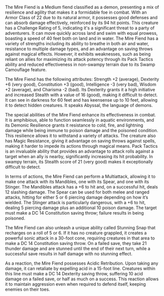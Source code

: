 The Mire Fiend is a Medium fiend classified as a demon, presenting a mix of resilience and agility that makes it a formidable foe in combat. With an Armor Class of 22 due to its natural armor, it possesses good defenses and can absorb damage effectively, reinforced by its 94 hit points. This creature has a Challenge Rating of 5, indicating it's a significant threat to a party of adventurers. It can move quickly across land and swim with equal prowess, boasting a speed of 40 feet both on land and in water. The Mire Fiend has a variety of strengths including its ability to breathe in both air and water, resistance to multiple damage types, and an advantage on saving throws against magical effects. However, it exhibits weaknesses, such as being reliant on allies for maximizing its attack potency through its Pack Tactics ability and reduced effectiveness in non-swampy terrain due to its Swamp Camouflage feature.

The Mire Fiend has the following attributes: Strength +2 (average), Dexterity +6 (very good), Constitution +3 (good), Intelligence -3 (very bad), Wisdom +2 (average), and Charisma -2 (bad). Its Dexterity grants it a high initiative and increased Stealth with a value of 16 (good), making it difficult to detect. It can see in darkness for 60 feet and has keensense up to 10 feet, allowing it to detect hidden creatures. It speaks Abyssal, the language of demons.

The special abilities of the Mire Fiend enhance its effectiveness in combat. It is amphibious, able to function seamlessly in aquatic environments, and its Demonic Resilience grants it resistance to cold, fire, and lightning damage while being immune to poison damage and the poisoned condition. This resilience allows it to withstand a variety of attacks. The creature also has Magic Resistance, giving it advantage on saving throws against spells, making it harder to impede its actions through magical means. Pack Tactics is an invaluable ability that provides an advantage to attack rolls against a target when an ally is nearby, significantly increasing its hit probability. In swampy terrain, its Stealth score of 21 (very good) makes it exceptionally difficult to detect.

In terms of actions, the Mire Fiend can perform a Multiattack, allowing it to make one attack with its Mandibles, one with its Spear, and one with its Stinger. The Mandibles attack has a +6 to hit and, on a successful hit, deals 12 slashing damage. The Spear can be used for both melee and ranged attacks, hitting for either 5 or 6 piercing damage depending on how it’s wielded. The Stinger attack is particularly dangerous, with a +6 to hit, dealing 5 piercing damage plus an additional 10 poison damage. The target must make a DC 14 Constitution saving throw; failure results in being poisoned.

The Mire Fiend can also unleash a unique ability called Stunning Snap that recharges on a roll of 5 or 6. If it has no creature grappled, it creates a powerful sonic attack in a 30-foot cone, requiring creatures in that area to make a DC 14 Constitution saving throw. On a failed save, they take 21 thunder damage and are stunned until the end of their next turn, while a successful save results in half damage with no stunning effect.

As a reaction, the Mire Fiend possesses Acidic Retribution. Upon taking any damage, it can retaliate by expelling acid in a 15-foot line. Creatures within this line must make a DC 14 Dexterity saving throw, suffering 10 acid damage on a failed save, or half as much on a success. This reaction allows it to maintain aggression even when required to defend itself, keeping enemies on their toes.